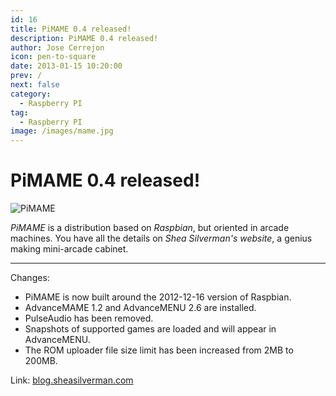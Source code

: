 ```yaml
---
id: 16
title: PiMAME 0.4 released!
description: PiMAME 0.4 released!
author: Jose Cerrejon
icon: pen-to-square
date: 2013-01-15 10:20:00
prev: /
next: false
category:
  - Raspberry PI
tag:
  - Raspberry PI
image: /images/mame.jpg
---
```


# PiMAME 0.4 released!

![PiMAME](/images/mame.jpg)

*PiMAME* is a distribution based on *Raspbian*, but oriented in arcade machines. You have all the details on *Shea Silverman's website*, a genius making mini-arcade cabinet.
- - -

Changes:

* PiMAME is now built around the 2012-12-16 version of Raspbian.
* AdvanceMAME 1.2 and AdvanceMENU 2.6 are installed.
* PulseAudio has been removed.
* Snapshots of supported games are loaded and will appear in AdvanceMENU.
* The ROM uploader file size limit has been increased from 2MB to 200MB.

Link: [blog.sheasilverman.com](http://blog.sheasilverman.com/pimame-raspberry-pi-os-download/)
